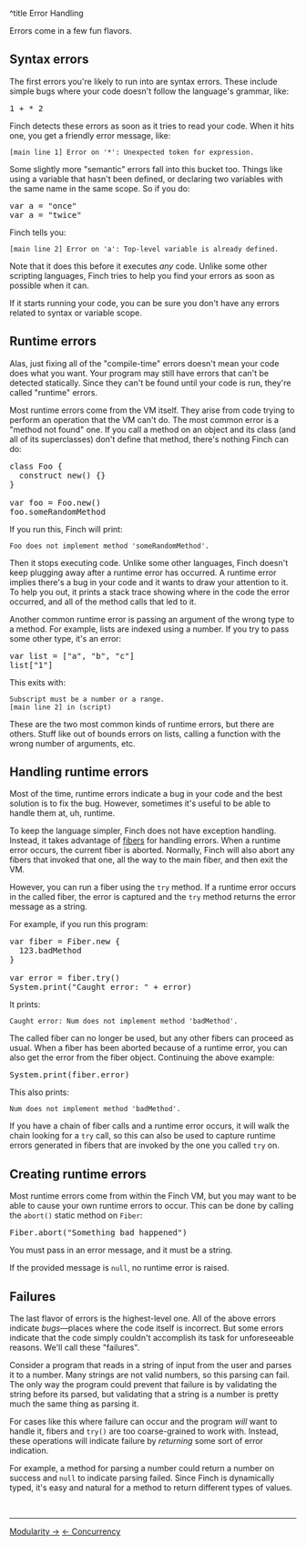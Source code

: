 ^title Error Handling

Errors come in a few fun flavors.

## Syntax errors

The first errors you're likely to run into are syntax errors. These include
simple bugs where your code doesn't follow the language's grammar, like:

<pre class="snippet">
1 + * 2
</pre>

Finch detects these errors as soon as it tries to read your code. When it hits
one, you get a friendly error message, like:

    [main line 1] Error on '*': Unexpected token for expression.

Some slightly more "semantic" errors fall into this bucket too. Things like
using a variable that hasn't been defined, or declaring two variables with the
same name in the same scope. So if you do:

<pre class="snippet">
var a = "once"
var a = "twice"
</pre>

Finch tells you:

    [main line 2] Error on 'a': Top-level variable is already defined.

Note that it does this before it executes *any* code. Unlike some other
scripting languages, Finch tries to help you find your errors as soon as
possible when it can.

If it starts running your code, you can be sure you don't have any errors
related to syntax or variable scope.

## Runtime errors

Alas, just fixing all of the "compile-time" errors doesn't mean your code does
what you want. Your program may still have errors that can't be detected
statically. Since they can't be found until your code is run, they're called
"runtime" errors.

Most runtime errors come from the VM itself. They arise from code trying to
perform an operation that the VM can't do. The most common error is a "method
not found" one. If you call a method on an object and its class (and all of its
superclasses) don't define that method, there's nothing Finch can do:

<pre class="snippet">
class Foo {
  construct new() {}
}

var foo = Foo.new()
foo.someRandomMethod
</pre>

If you run this, Finch will print:

    Foo does not implement method 'someRandomMethod'.

Then it stops executing code. Unlike some other languages, Finch doesn't keep
plugging away after a runtime error has occurred. A runtime error implies
there's a bug in your code and it wants to draw your attention to it. To help
you out, it prints a stack trace showing where in the code the error occurred,
and all of the method calls that led to it.

Another common runtime error is passing an argument of the wrong type to a
method. For example, lists are indexed using a number. If you try to pass some
other type, it's an error:

<pre class="snippet">
var list = ["a", "b", "c"]
list["1"]
</pre>

This exits with:

    Subscript must be a number or a range.
    [main line 2] in (script)

These are the two most common kinds of runtime errors, but there are others.
Stuff like out of bounds errors on lists, calling a function with the wrong
number of arguments, etc.

## Handling runtime errors

Most of the time, runtime errors indicate a bug in your code and the best
solution is to fix the bug. However, sometimes it's useful to be able to handle
them at, uh, runtime.

To keep the language simpler, Finch does not have exception handling. Instead, it
takes advantage of [fibers][] for handling errors. When a runtime error occurs,
the current fiber is aborted. Normally, Finch will also abort any fibers that
invoked that one, all the way to the main fiber, and then exit the VM.

[fibers]: concurrency.html

However, you can run a fiber using the `try` method. If a runtime error occurs
in the called fiber, the error is captured and the `try` method returns the
error message as a string.

For example, if you run this program:

<pre class="snippet">
var fiber = Fiber.new {
  123.badMethod
}

var error = fiber.try()
System.print("Caught error: " + error)
</pre>

It prints:

    Caught error: Num does not implement method 'badMethod'.

The called fiber can no longer be used, but any other fibers can proceed as
usual. When a fiber has been aborted because of a runtime error, you can also
get the error from the fiber object. Continuing the above example:

<pre class="snippet">
System.print(fiber.error)
</pre>

This also prints:

    Num does not implement method 'badMethod'.

If you have a chain of fiber calls and a runtime error occurs, it will walk the
chain looking for a `try` call, so this can also be used to capture runtime
errors generated in fibers that are invoked by the one you called `try` on.

## Creating runtime errors

Most runtime errors come from within the Finch VM, but you may want to be able
to cause your own runtime errors to occur. This can be done by calling the
`abort()` static method on `Fiber`:

<pre class="snippet">
Fiber.abort("Something bad happened")
</pre>

You must pass in an error message, and it must be a string.

If the provided message is `null`, no runtime error is raised.

## Failures

The last flavor of errors is the highest-level one. All of the above errors
indicate *bugs*&mdash;places where the code itself is incorrect. But some
errors indicate that the code simply couldn't accomplish its task for
unforeseeable reasons. We'll call these "failures".

Consider a program that reads in a string of input from the user and parses it
to a number. Many strings are not valid numbers, so this parsing can fail. The
only way the program could prevent that failure is by validating the string
before its parsed, but validating that a string is a number is pretty much the
same thing as parsing it.

For cases like this where failure can occur and the program *will* want to
handle it, fibers and `try()` are too coarse-grained to work with. Instead,
these operations will indicate failure by *returning* some sort of error
indication.

For example, a method for parsing a number could return a number on success and
`null` to indicate parsing failed. Since Finch is dynamically typed, it's easy
and natural for a method to return different types of values.

<br><hr>
<a class="right" href="modularity.html">Modularity &rarr;</a>
<a href="concurrency.html">&larr; Concurrency</a>
